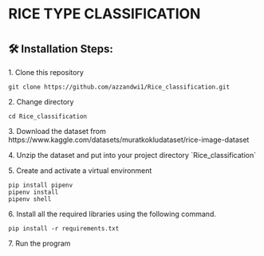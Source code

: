 <h1>RICE TYPE CLASSIFICATION<h1>

<h2>🛠️ Installation Steps:</h2>

<p>1. Clone this repository</p>

```
git clone https://github.com/azzandwi1/Rice_classification.git
```
<p>2. Change directory</p>

```
cd Rice_classification
```
<p>3. Download the dataset from https://www.kaggle.com/datasets/muratkokludataset/rice-image-dataset</p>

<p>4. Unzip the dataset and put into your project directory `Rice_classification`</p>

<p>5. Create and activate a virtual environment</p>

```
pip install pipenv
pipenv install
pipenv shell
```
<p>6. Install all the required libraries using the following command.</p>

```
pip install -r requirements.txt
```
<p>7. Run the program</p>